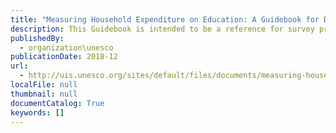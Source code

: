 ```yaml
---
title: "Measuring Household Expenditure on Education: A Guidebook for Designing Household Survey Questionnaires"
description: This Guidebook is intended to be a reference for survey practitioners seeking guidance on designing and implementing house-hold surveys that include measurement of education expenditure. This Guidebook highlights important considerations and best practices for designing and implementing a module for collecting high-quality household education-expenditure data.
publishedBy:
  - organization\unesco
publicationDate: 2018-12
url:
  - http://uis.unesco.org/sites/default/files/documents/measuring-household-expenditure-education-2018-en.pdf
localFile: null
thumbnail: null
documentCatalog: True
keywords: []
---
```


